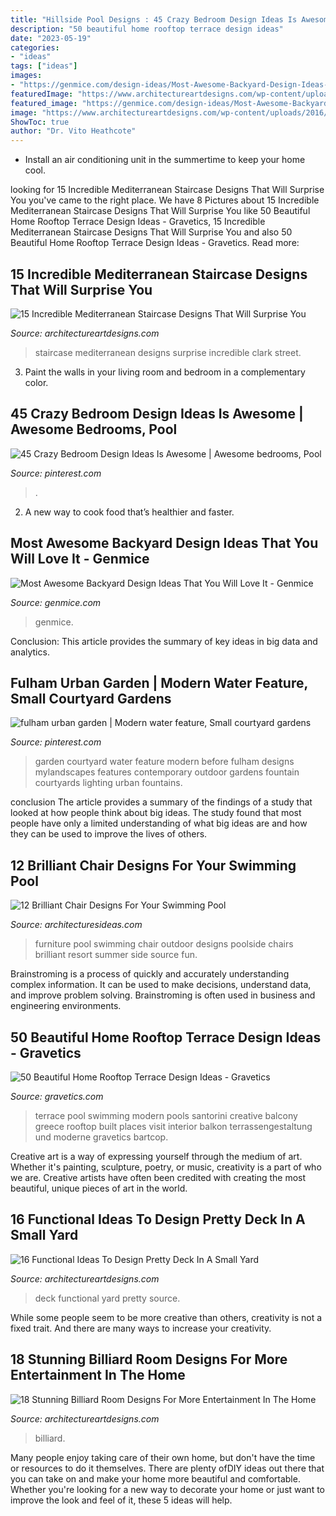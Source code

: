 ```yaml
---
title: "Hillside Pool Designs : 45 Crazy Bedroom Design Ideas Is Awesome"
description: "50 beautiful home rooftop terrace design ideas"
date: "2023-05-19"
categories:
- "ideas"
tags: ["ideas"]
images:
- "https://genmice.com/design-ideas/Most-Awesome-Backyard-Design-Ideas-That-You-Will-Love-It/491.jpeg"
featuredImage: "https://www.architectureartdesigns.com/wp-content/uploads/2016/02/1-45.jpg"
featured_image: "https://genmice.com/design-ideas/Most-Awesome-Backyard-Design-Ideas-That-You-Will-Love-It/491.jpeg"
image: "https://www.architectureartdesigns.com/wp-content/uploads/2016/07/15-Incredible-Mediterranean-Staircase-Designs-That-Will-Surprise-You-6.jpg"
ShowToc: true
author: "Dr. Vito Heathcote"
---
```



- Install an air conditioning unit in the summertime to keep your home cool.

	

		
looking for 15 Incredible Mediterranean Staircase Designs That Will Surprise You you've came to the right place. We have 8 Pictures about 15 Incredible Mediterranean Staircase Designs That Will Surprise You like 50 Beautiful Home Rooftop Terrace Design Ideas - Gravetics, 15 Incredible Mediterranean Staircase Designs That Will Surprise You and also 50 Beautiful Home Rooftop Terrace Design Ideas - Gravetics. Read more:
		
    
## 15 Incredible Mediterranean Staircase Designs That Will Surprise You

<img loading=lazy src="https://www.architectureartdesigns.com/wp-content/uploads/2016/07/15-Incredible-Mediterranean-Staircase-Designs-That-Will-Surprise-You-6.jpg" onerror="this.onerror=null;this.src='https://tse2.mm.bing.net/th?id=OIP.suQsvXZnHnDhdzDjHb5wrgHaLH&amp;pid=15.1';" alt="15 Incredible Mediterranean Staircase Designs That Will Surprise You">

_Source: architectureartdesigns.com_

>staircase mediterranean designs surprise incredible clark street. 

	

3. Paint the walls in your living room and bedroom in a complementary color. 

    
## 45 Crazy Bedroom Design Ideas Is Awesome | Awesome Bedrooms, Pool

<img loading=lazy src="https://i.pinimg.com/736x/93/2a/e7/932ae7288c0a690b208f23d628b0d753--bedroom-designs-pools.jpg" onerror="this.onerror=null;this.src='https://tse1.mm.bing.net/th?id=OIP.ewKXpguiCo7mg9d5jeVKfAHaFj&amp;pid=15.1';" alt="45 Crazy Bedroom Design Ideas Is Awesome | Awesome bedrooms, Pool">

_Source: pinterest.com_

>. 

	

2. A new way to cook food that’s healthier and faster.

    
## Most Awesome Backyard Design Ideas That You Will Love It - Genmice

<img loading=lazy src="https://genmice.com/design-ideas/Most-Awesome-Backyard-Design-Ideas-That-You-Will-Love-It/491.jpeg" onerror="this.onerror=null;this.src='https://tse3.mm.bing.net/th?id=OIP.A0zz2OFwwGchZCw6AsKIDwHaK9&amp;pid=15.1';" alt="Most Awesome Backyard Design Ideas That You Will Love It - Genmice">

_Source: genmice.com_

>genmice. 

	

Conclusion:
This article provides the summary of key ideas in big data and analytics.

    
## Fulham Urban Garden | Modern Water Feature, Small Courtyard Gardens

<img loading=lazy src="https://i.pinimg.com/736x/c5/b5/8e/c5b58ec2952002fdbd9930636ad6f91d.jpg" onerror="this.onerror=null;this.src='https://tse2.mm.bing.net/th?id=OIP.fWTuJhBd231-PZVndbEpgwAAAA&amp;pid=15.1';" alt="fulham urban garden | Modern water feature, Small courtyard gardens">

_Source: pinterest.com_

>garden courtyard water feature modern before fulham designs mylandscapes features contemporary outdoor gardens fountain courtyards lighting urban fountains. 

	

conclusion
The article provides a summary of the findings of a study that looked at how people think about big ideas. The study found that most people have only a limited understanding of what big ideas are and how they can be used to improve the lives of others.

    
## 12 Brilliant Chair Designs For Your Swimming Pool

<img loading=lazy src="http://architecturesideas.com/wp-content/uploads/2017/06/5-15.jpg" onerror="this.onerror=null;this.src='https://tse4.mm.bing.net/th?id=OIP.8IJBdPGSY9T5je_9od1d2QHaHa&amp;pid=15.1';" alt="12 Brilliant Chair Designs For Your Swimming Pool">

_Source: architecturesideas.com_

>furniture pool swimming chair outdoor designs poolside chairs brilliant resort summer side source fun. 

	

Brainstroming is a process of quickly and accurately understanding complex information. It can be used to make decisions, understand data, and improve problem solving. Brainstroming is often used in business and engineering environments.

    
## 50 Beautiful Home Rooftop Terrace Design Ideas - Gravetics

<img loading=lazy src="http://www.gravetics.com/wp-content/uploads/2016/12/Stone-balcony-with-a-built-in-swimming-pool.jpg" onerror="this.onerror=null;this.src='https://tse1.mm.bing.net/th?id=OIP.7WIsb9QhcZMF11fI191sUwHaE3&amp;pid=15.1';" alt="50 Beautiful Home Rooftop Terrace Design Ideas - Gravetics">

_Source: gravetics.com_

>terrace pool swimming modern pools santorini creative balcony greece rooftop built places visit interior balkon terrassengestaltung und moderne gravetics bartcop. 

	

Creative art is a way of expressing yourself through the medium of art. Whether it's painting, sculpture, poetry, or music, creativity is a part of who we are. Creative artists have often been credited with creating the most beautiful, unique pieces of art in the world.

    
## 16 Functional Ideas To Design Pretty Deck In A Small Yard

<img loading=lazy src="https://www.architectureartdesigns.com/wp-content/uploads/2016/03/4-53.jpg" onerror="this.onerror=null;this.src='https://tse3.mm.bing.net/th?id=OIP.QvcgdS1OcU7ORPTFuWE8hAAAAA&amp;pid=15.1';" alt="16 Functional Ideas To Design Pretty Deck In A Small Yard">

_Source: architectureartdesigns.com_

>deck functional yard pretty source. 

	

While some people seem to be more creative than others, creativity is not a fixed trait. And there are many ways to increase your creativity.

    
## 18 Stunning Billiard Room Designs For More Entertainment In The Home

<img loading=lazy src="https://www.architectureartdesigns.com/wp-content/uploads/2016/02/1-45.jpg" onerror="this.onerror=null;this.src='https://tse3.mm.bing.net/th?id=OIP.LhZVEhZtIayUWnGx6cA-lQHaE7&amp;pid=15.1';" alt="18 Stunning Billiard Room Designs For More Entertainment In The Home">

_Source: architectureartdesigns.com_

>billiard. 

	

Many people enjoy taking care of their own home, but don't have the time or resources to do it themselves. There are plenty ofDIY ideas out there that you can take on and make your home more beautiful and comfortable. Whether you're looking for a new way to decorate your home or just want to improve the look and feel of it, these 5 ideas will help.

